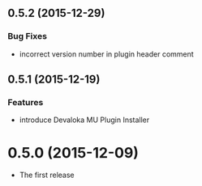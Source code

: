 <a name="0.5.2"></a>
## 0.5.2 (2015-12-29)


### Bug Fixes

* incorrect version number in plugin header comment



<a name="0.5.1"></a>
## 0.5.1 (2015-12-19)


### Features

* introduce Devaloka MU Plugin Installer



<a name="0.5.0"></a>
# 0.5.0 (2015-12-09)

* The first release
